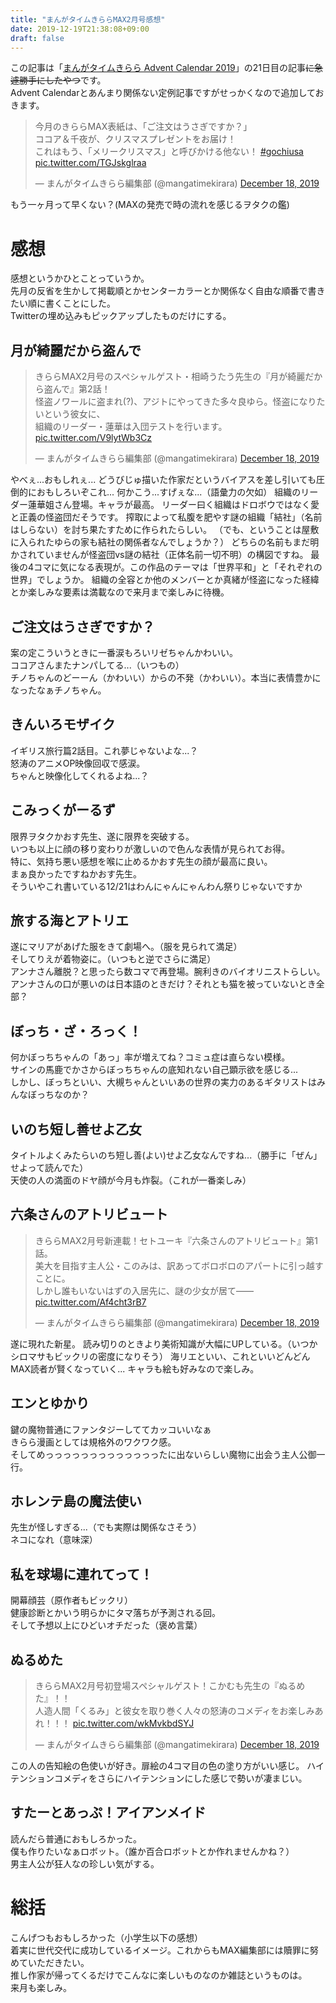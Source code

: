 ```yaml
---
title: "まんがタイムきららMAX2月号感想"
date: 2019-12-19T21:38:08+09:00
draft: false
---
```


この記事は「[まんがタイムきらら Advent Calendar 2019](https://adventar.org/calendars/4098)」の21日目の記事~~に急遽勝手にしたやつ~~です。  
Advent Calendarとあんまり関係ない定例記事ですがせっかくなので追加しておきます。  

<blockquote class="twitter-tweet"><p lang="ja" dir="ltr">今月のきららMAX表紙は、「ご注文はうさぎですか？」<br>ココア＆千夜が、クリスマスプレゼントをお届け！<br>これはもう、「メリークリスマス」と呼びかける他ない！ <a href="https://twitter.com/hashtag/gochiusa?src=hash&amp;ref_src=twsrc%5Etfw">#gochiusa</a> <a href="https://t.co/TGJskglraa">pic.twitter.com/TGJskglraa</a></p>&mdash; まんがタイムきらら編集部 (@mangatimekirara) <a href="https://twitter.com/mangatimekirara/status/1207299604984692736?ref_src=twsrc%5Etfw">December 18, 2019</a></blockquote> <script async src="https://platform.twitter.com/widgets.js" charset="utf-8"></script> 

もう一ヶ月って早くない？(MAXの発売で時の流れを感じるヲタクの鑑)  

# 感想
感想というかひとことっていうか。  
先月の反省を生かして掲載順とかセンターカラーとか関係なく自由な順番で書きたい順に書くことにした。  
Twitterの埋め込みもピックアップしたものだけにする。  

## 月が綺麗だから盗んで
<blockquote class="twitter-tweet"><p lang="ja" dir="ltr">きららMAX2月号のスペシャルゲスト・相崎うたう先生の『月が綺麗だから盗んで』第2話！<br>怪盗ノワールに盗まれ(?)、アジトにやってきた多々良ゆら。怪盗になりたいという彼女に、<br>組織のリーダー・蓮華は入団テストを行います。 <a href="https://t.co/V9lytWb3Cz">pic.twitter.com/V9lytWb3Cz</a></p>&mdash; まんがタイムきらら編集部 (@mangatimekirara) <a href="https://twitter.com/mangatimekirara/status/1207302049576013826?ref_src=twsrc%5Etfw">December 18, 2019</a></blockquote> <script async src="https://platform.twitter.com/widgets.js" charset="utf-8"></script>  
やべぇ...おもしれぇ...  
どうびじゅ描いた作家だというバイアスを差し引いても圧倒的におもしろいぞこれ...  
何かこう...すげぇな...（語彙力の欠如）  
組織のリーダー蓮華姐さん登場。キャラが最高。  
リーダー曰く組織はドロボウではなく愛と正義の怪盗団だそうです。  
搾取によって私腹を肥やす謎の組織「結社」（名前はしらない）を討ち果たすために作られたらしい。  
（でも、ということは屋敷に入られたゆらの家も結社の関係者なんでしょうか？）  
どちらの名前もまだ明かされていませんが怪盗団vs謎の結社（正体名前一切不明）の構図ですね。 
最後の4コマに気になる表現が。この作品のテーマは「世界平和」と「それぞれの世界」でしょうか。  
組織の全容とか他のメンバーとか真緒が怪盗になった経緯とか楽しみな要素は満載なので来月まで楽しみに待機。  

## ご注文はうさぎですか？
案の定こういうときに一番涙もろいリゼちゃんかわいい。  
ココアさんまたナンパしてる...（いつもの）  
チノちゃんのどーーん（かわいい）からの不発（かわいい）。本当に表情豊かになったなぁチノちゃん。  

## きんいろモザイク
イギリス旅行篇2話目。これ夢じゃないよな...？  
怒涛のアニメOP映像回収で感涙。  
ちゃんと映像化してくれるよね...？

## こみっくがーるず
限界ヲタクかおす先生、遂に限界を突破する。  
いつも以上に顔の移り変わりが激しいので色んな表情が見られてお得。  
特に、気持ち悪い感想を喉に止めるかおす先生の顔が最高に良い。  
まぁ良かったですねかおす先生。  
そういやこれ書いている12/21はわんにゃんにゃんわん祭りじゃないですか


## 旅する海とアトリエ
遂にマリアがあげた服をきて劇場へ。（服を見られて満足）  
そしてりえが着物姿に。（いつもと逆でさらに満足）  
アンナさん離脱？と思ったら数コマで再登場。腕利きのバイオリニストらしい。  
アンナさんの口が悪いのは日本語のときだけ？それとも猫を被っていないとき全部？  

## ぼっち・ざ・ろっく！
何かぼっちちゃんの「あっ」率が増えてね？コミュ症は直らない模様。  
サインの馬鹿でかさからぼっちちゃんの底知れない自己顕示欲を感じる...  
しかし、ぼっちといい、大槻ちゃんといいあの世界の実力のあるギタリストはみんなぼっちなのか？  

## いのち短し善せよ乙女
タイトルよくみたらいのち短し善(よい)せよ乙女なんですね...（勝手に「ぜん」せよって読んでた）  
天使の人の満面のドヤ顔が今月も炸裂。（これが一番楽しみ）  

## 六条さんのアトリビュート
<blockquote class="twitter-tweet"><p lang="ja" dir="ltr">きららMAX2月号新連載！セトユーキ『六条さんのアトリビュート』第1話。 <br>美大を目指す主人公・このみは、訳あってボロボロのアパートに引っ越すことに。<br>しかし誰もいないはずの入居先に、謎の少女が居て―― <a href="https://t.co/Af4cht3rB7">pic.twitter.com/Af4cht3rB7</a></p>&mdash; まんがタイムきらら編集部 (@mangatimekirara) <a href="https://twitter.com/mangatimekirara/status/1207299897759690753?ref_src=twsrc%5Etfw">December 18, 2019</a></blockquote> <script async src="https://platform.twitter.com/widgets.js" charset="utf-8"></script> 
遂に現れた新星。  
読み切りのときより美術知識が大幅にUPしている。（いつかシロマサもビックリの密度になりそう）  
海リエといい、これといいどんどんMAX読者が賢くなっていく...  
キャラも絵も好みなので楽しみ。  

## エンとゆかり
鍵の魔物普通にファンタジーしててカッコいいなぁ  
きらら漫画としては規格外のワクワク感。   
そしてめっっっっっっっっっっっっったに出ないらしい魔物に出会う主人公御一行。  

## ホレンテ島の魔法使い
先生が怪しすぎる...（でも実際は関係なさそう）  
ネコになれ（意味深）  

## 私を球場に連れてって！
開幕顔芸（原作者もビックリ）  
健康診断とかいう明らかにタマ落ちが予測される回。  
そして予想以上にひどいオチだった（褒め言葉）  

## ぬるめた
<blockquote class="twitter-tweet"><p lang="ja" dir="ltr">きららMAX2月号初登場スペシャルゲスト！こかむも先生の『ぬるめた』！！<br>人造人間「くるみ」と彼女を取り巻く人々の怒涛のコメディをお楽しみあれ！！！ <a href="https://t.co/wkMvkbdSYJ">pic.twitter.com/wkMvkbdSYJ</a></p>&mdash; まんがタイムきらら編集部 (@mangatimekirara) <a href="https://twitter.com/mangatimekirara/status/1207300346017501216?ref_src=twsrc%5Etfw">December 18, 2019</a></blockquote> <script async src="https://platform.twitter.com/widgets.js" charset="utf-8"></script> 
この人の告知絵の色使いが好き。扉絵の4コマ目の色の塗り方がいい感じ。  
ハイテンションコメディをさらにハイテンションにした感じで勢いが凄まじい。

## すたーとあっぷ！アイアンメイド
読んだら普通におもしろかった。  
僕も作りたいなぁロボット。（誰か百合ロボットとか作れませんかね？）  
男主人公が狂人なの珍しい気がする。  


# 総括
こんげつもおもしろかった（小学生以下の感想）  
着実に世代交代に成功しているイメージ。これからもMAX編集部には贖罪に努めていただきたい。  
推し作家が帰ってくるだけでこんなに楽しいものなのか雑誌というものは。  
来月も楽しみ。  

